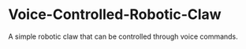 # Voice-Controlled-Robotic-Claw
A simple robotic claw that can be controlled through voice commands.

